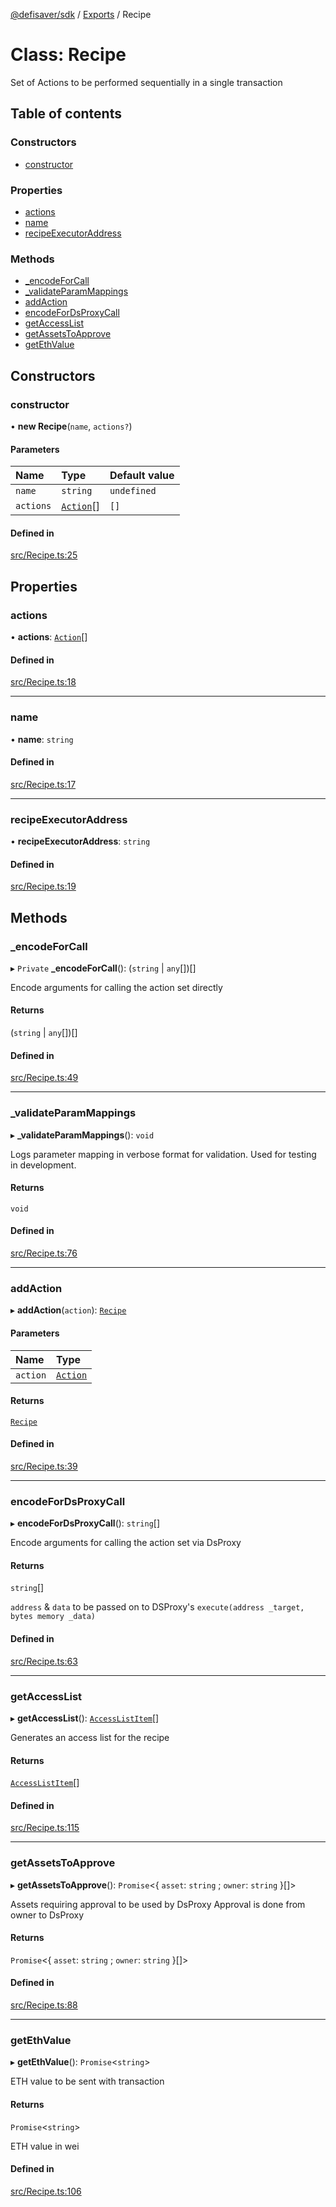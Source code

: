 [@defisaver/sdk](../README.md) / [Exports](../modules.md) / Recipe

# Class: Recipe

Set of Actions to be performed sequentially in a single transaction

## Table of contents

### Constructors

- [constructor](Recipe.md#constructor)

### Properties

- [actions](Recipe.md#actions)
- [name](Recipe.md#name)
- [recipeExecutorAddress](Recipe.md#recipeexecutoraddress)

### Methods

- [\_encodeForCall](Recipe.md#_encodeforcall)
- [\_validateParamMappings](Recipe.md#_validateparammappings)
- [addAction](Recipe.md#addaction)
- [encodeForDsProxyCall](Recipe.md#encodefordsproxycall)
- [getAccessList](Recipe.md#getaccesslist)
- [getAssetsToApprove](Recipe.md#getassetstoapprove)
- [getEthValue](Recipe.md#getethvalue)

## Constructors

### constructor

• **new Recipe**(`name`, `actions?`)

#### Parameters

| Name | Type | Default value |
| :------ | :------ | :------ |
| `name` | `string` | `undefined` |
| `actions` | [`Action`](Action.md)[] | `[]` |

#### Defined in

[src/Recipe.ts:25](https://github.com/defisaver/defisaver-sdk/blob/7ebb702/src/Recipe.ts#L25)

## Properties

### actions

• **actions**: [`Action`](Action.md)[]

#### Defined in

[src/Recipe.ts:18](https://github.com/defisaver/defisaver-sdk/blob/7ebb702/src/Recipe.ts#L18)

___

### name

• **name**: `string`

#### Defined in

[src/Recipe.ts:17](https://github.com/defisaver/defisaver-sdk/blob/7ebb702/src/Recipe.ts#L17)

___

### recipeExecutorAddress

• **recipeExecutorAddress**: `string`

#### Defined in

[src/Recipe.ts:19](https://github.com/defisaver/defisaver-sdk/blob/7ebb702/src/Recipe.ts#L19)

## Methods

### \_encodeForCall

▸ `Private` **_encodeForCall**(): (`string` \| `any`[])[]

Encode arguments for calling the action set directly

#### Returns

(`string` \| `any`[])[]

#### Defined in

[src/Recipe.ts:49](https://github.com/defisaver/defisaver-sdk/blob/7ebb702/src/Recipe.ts#L49)

___

### \_validateParamMappings

▸ **_validateParamMappings**(): `void`

Logs parameter mapping in verbose format for validation. Used for testing in development.

#### Returns

`void`

#### Defined in

[src/Recipe.ts:76](https://github.com/defisaver/defisaver-sdk/blob/7ebb702/src/Recipe.ts#L76)

___

### addAction

▸ **addAction**(`action`): [`Recipe`](Recipe.md)

#### Parameters

| Name | Type |
| :------ | :------ |
| `action` | [`Action`](Action.md) |

#### Returns

[`Recipe`](Recipe.md)

#### Defined in

[src/Recipe.ts:39](https://github.com/defisaver/defisaver-sdk/blob/7ebb702/src/Recipe.ts#L39)

___

### encodeForDsProxyCall

▸ **encodeForDsProxyCall**(): `string`[]

Encode arguments for calling the action set via DsProxy

#### Returns

`string`[]

`address` & `data` to be passed on to DSProxy's `execute(address _target, bytes memory _data)`

#### Defined in

[src/Recipe.ts:63](https://github.com/defisaver/defisaver-sdk/blob/7ebb702/src/Recipe.ts#L63)

___

### getAccessList

▸ **getAccessList**(): [`AccessListItem`](../modules.md#accesslistitem)[]

Generates an access list for the recipe

#### Returns

[`AccessListItem`](../modules.md#accesslistitem)[]

#### Defined in

[src/Recipe.ts:115](https://github.com/defisaver/defisaver-sdk/blob/7ebb702/src/Recipe.ts#L115)

___

### getAssetsToApprove

▸ **getAssetsToApprove**(): `Promise`<{ `asset`: `string` ; `owner`: `string`  }[]\>

Assets requiring approval to be used by DsProxy
Approval is done from owner to DsProxy

#### Returns

`Promise`<{ `asset`: `string` ; `owner`: `string`  }[]\>

#### Defined in

[src/Recipe.ts:88](https://github.com/defisaver/defisaver-sdk/blob/7ebb702/src/Recipe.ts#L88)

___

### getEthValue

▸ **getEthValue**(): `Promise`<`string`\>

ETH value to be sent with transaction

#### Returns

`Promise`<`string`\>

ETH value in wei

#### Defined in

[src/Recipe.ts:106](https://github.com/defisaver/defisaver-sdk/blob/7ebb702/src/Recipe.ts#L106)
